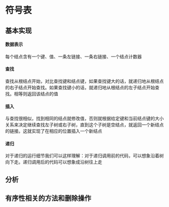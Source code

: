 # 符号表

## 基本实现

#### 数据表示

每个结点含有一个键、值、一条左链接、一条右链接、一个结点计数器

#### 查找

查找从根结点开始，对比查找键和结点键，如果查找键大的话，就递归地从根结点的右子结点开始查找。如果查找键小的话，就递归地从根结点的左子结点开始查找。相等则返回该结点的值

#### 插入

与查找很相似，找到相同的结点就修改值，否则就根据给定键和当前结点键的大小关系来决定继续查找左子树或右子树，直到这个子树是空结点，就返回一个新结点的链接。这就实现了在相应的位置插入一个新结点

#### 递归

对于递归的运行细节我们可以这样理解：对于递归调用前的代码，可以想象沿着树向下走。递归调用后的代码可以想象成沿树往上走

## 分析

## 有序性相关的方法和删除操作